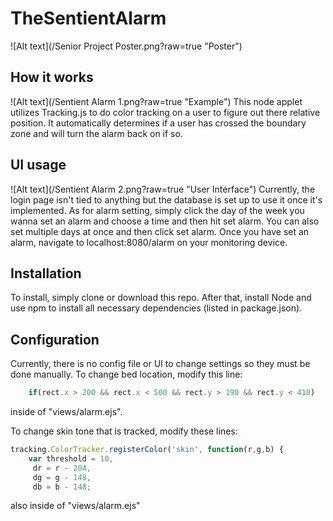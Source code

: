 # TheSentientAlarm
![Alt text](/Senior Project Poster.png?raw=true "Poster")

## How it works
![Alt text](/Sentient Alarm 1.png?raw=true "Example")
This node applet utilizes Tracking.js to do color tracking on a user to figure out there relative position. It automatically
determines if a user has crossed the boundary zone and will turn the alarm back on if so. 

## UI usage
![Alt text](/Sentient Alarm 2.png?raw=true "User Interface")
Currently, the login page isn't tied to anything but the database is set up to use it once it's implemented. As for alarm setting, simply click
the day of the week you wanna set an alarm and choose a time and then hit set alarm. You can also set multiple days at once and then click set alarm. 
Once you have set an alarm, navigate to localhost:8080/alarm on your monitoring device.

## Installation
To install, simply clone or download this repo. After that, install Node and use npm to install
all necessary dependencies (listed in package.json).

## Configuration
Currently, there is no config file or UI to change settings so they must be done manually. To change bed location, modify this line:
```javascript
    if(rect.x > 200 && rect.x < 500 && rect.y > 190 && rect.y < 410)
 ```
 inside of "views/alarm.ejs".

To change skin tone that is tracked, modify these lines: 
```javascript
tracking.ColorTracker.registerColor('skin', function(r,g,b) {
    var threshold = 10,
     dr = r - 204,
     dg = g - 148,
     db = b - 148;
```
also inside of "views/alarm.ejs"

